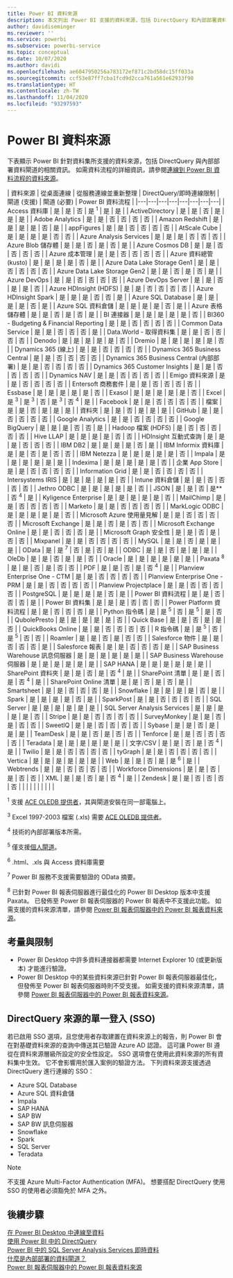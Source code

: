 ```yaml
---
title: Power BI 資料來源
description: 本文列出 Power BI 支援的資料來源，包括 DirectQuery 和內部部署資料閘道的相關資訊。
author: davidiseminger
ms.reviewer: ''
ms.service: powerbi
ms.subservice: powerbi-service
ms.topic: conceptual
ms.date: 10/07/2020
ms.author: davidi
ms.openlocfilehash: ae6047950256a783172ef871c2bd58dc15ff033a
ms.sourcegitcommit: ccf53e87ff7cba1fcd9d2cca761a561e62933f90
ms.translationtype: HT
ms.contentlocale: zh-TW
ms.lasthandoff: 11/04/2020
ms.locfileid: "93297593"
---
```

# <a name="power-bi-data-sources"></a>Power BI 資料來源

下表顯示 Power BI 針對資料集所支援的資料來源，包括 DirectQuery 與內部部署資料閘道的相關資訊。 如需資料流程的詳細資訊，請參閱[連線到 Power BI 資料流程的資料來源](../transform-model/service-dataflows-data-sources.md)。

| 資料來源 | 從桌面連線 | 從服務連線並重新整理 | DirectQuery/即時連線限制 | 閘道 (支援) | 閘道 (必要) | Power BI 資料流程 |
|---|---|---|---|---|---|---|---|
| Access 資料庫 | 是 | 是 | 否 | 是 <sup>1</sup> | 是 | 是 |
| ActiveDirectory | 是 | 是 | 否 | 是 | 是 | 是 |
| Adobe Analytics | 是 | 是 | 否 | 否 | 否 | 否 |
| Amazon Redshift | 是 | 是 | 是 | 是 | 否 | 是 |
| appFigures | 是 | 是 | 否 | 否 | 否 | 否 |
| AtScale Cube | 是 | 是 | 是 | 是 | 否 | 否 |
| Azure Analysis Services | 是 | 是 | 是 | 否 | 否 | 否 |
| Azure Blob 儲存體 | 是 | 是 | 否 | 是 | 否 | 是 |
| Azure Cosmos DB | 是 | 是 | 否 | 否 | 否 | 否 |
| Azure 成本管理 | 是 | 是 | 否 | 否 | 否 | 否 |
| Azure 資料總管 (kusto) | 是 | 是 | 是 | 是 | 否 | 是 |
| Azure Data Lake Storage Gen1 | 是 | 是 | 否 | 否 | 否 | 否 |
| Azure Data Lake Storage Gen2 | 是 | 是 | 否 | 是 | 否 | 是 |
| Azure DevOps | 是 | 是 | 否 | 否 | 否 | 否 |
| Azure DevOps Server | 是 | 是 | 否 | 是 | 是 | 否 |
| Azure HDInsight (HDFS) | 是 | 是 | 否 | 否 | 否 | 否 |
| Azure HDInsight Spark | 是 | 是 | 是 | 否 | 否 | 是 |
| Azure SQL Database | 是 | 是 | 是 | 是 | 否 | 是 |
| Azure SQL 資料倉儲 | 是 | 是 | 是 | 是 | 否 | 是 |
| Azure 表格儲存體 | 是 | 是 | 否 | 是 | 否 | 是 |
| BI 連接器 | 是 | 是 | 是 | 是 | 是 | 否 |
| BI360 - Budgeting & Financial Reporting | 是 | 是 | 否 | 否 | 否 | 否 |
| Common Data Service | 是 | 是 | 否 | 否 | 否 | 是 |
| Data.World - 取得資料集 | 是 | 是 | 否 | 否 | 否 | 否 |
| Denodo | 是 | 是 | 是 | 是 | 是 | 否 |
| Dremio | 是 | 是 | 是 | 是 | 是 | 否 |
| Dynamics 365 (線上) | 是 | 是 | 否 | 否 | 否 | 否 |
| Dynamics 365 Business Central | 是 | 是 | 否 | 否 | 否 | 否 |
| Dynamics 365 Business Central (內部部署) | 是 | 是 | 否 | 否 | 否 | 否 |
| Dynamics 365 Customer Insights | 是 | 是 | 否 | 否 | 否 | 否 |
| Dynamics NAV | 是 | 是 | 否 | 否 | 否 | 否 |
| Emigo 資料來源 | 是 | 是 | 否 | 否 | 否 | 否 |
| Entersoft 商務套件 | 是 | 是 | 否 | 否 | 否 | 否 |
| Essbase | 是 | 是 | 是 | 是 | 是 | 否 |
| Exasol | 是 | 是 | 是 | 是 | 是 | 否 |
| Excel | 是 <sup>3</sup> | 是 <sup>3</sup> | 否 | 是 <sup>3</sup> | 否 <sup>4</sup> | 是 |
| Facebook | 是 | 是 | 否 | 否 | 否 | 否 |
| 檔案 | 是 | 是 | 否 | 是 | 是 | 是 |
| 資料夾 | 是 | 是 | 否 | 是 | 是 | 是 |
| GitHub | 是 | 是 | 否 | 否 | 否 | 否 |
| Google Analytics | 是 | 是 | 否 | 否 | 否 | 否 |
| Google BigQuery | 是 | 是 | 是 | 否 | 否 | 是 |
| Hadoop 檔案 (HDFS) | 是 | 否 | 否 | 否 | 否 | 否 |
| Hive LLAP | 是 | 是 | 是 | 是 | 否 | 否 |
| HDInsight 互動式查詢 | 是 | 是 | 是 | 否 | 否 | 否 |
| IBM DB2 | 是 | 是 | 是 | 是 | 否 | 是 |
| IBM Informix 資料庫 | 是 | 是 | 否 | 是 | 否 | 否 |
| IBM Netezza | 是 | 是 | 是 | 是 | 是 | 否 |
| Impala | 是 | 是 | 是 | 是 | 是 | 是 |
| Indexima | 是 | 是 | 是 | 是 | 是 | 否 |
| 企業 App Store | 是 | 是 | 否 | 否 | 否 | 否 |
| Information Grid | 是 | 是 | 否 | 否 | 否 | 否 |
| Intersystems IRIS | 是 | 是 | 是 | 是 | 是 | 否 |
| Intune 資料倉儲 | 是 | 是 | 否 | 否 | 否 | 否 |
| Jethro ODBC | 是 | 是 | 是 | 是 | 是 | 否 |
| JSON | 是 | 是 | 否 | 是** | 否 <sup>4</sup> | 是 |
| Kyligence Enterprise | 是 | 是 | 是 | 是 | 是 | 否 |
| MailChimp | 是 | 是 | 否 | 否 | 否 | 否 |
| Marketo | 是 | 是 | 否 | 否 | 否 | 否 |
| MarkLogic ODBC | 是 | 是 | 是 | 是 | 是 | 否 |
| Microsoft Azure 使用量見解 | 是 | 是 | 否 | 否 | 否 | 否 |
| Microsoft Exchange | 是 | 是 | 否 | 是 | 否 | 否 |
| Microsoft Exchange Online | 是 | 是 | 否 | 否 | 否 | 是 |
| Microsoft Graph 安全性 | 是 | 是 | 否 | 是 | 否 | 否 |
| Mixpanel | 是 | 是 | 否 | 否 | 否 | 否 |
| MySQL | 是 | 是 | 否 | 是 | 是 | 是 |
| OData | 是 | 是 <sup>7</sup> | 否 | 是 | 否 | 是 |
| ODBC | 是 | 是 | 否 | 是 | 是 | 是 |
| OleDb | 是 | 是 | 否 | 是 | 是 | 否 |
| Oracle | 是 | 是 | 是 | 是 | 是 | 是 |
| Paxata <sup>8</sup> | 是 | 是 | 否 | 是 | 否 | 否 |
| PDF | 是 | 是 | 否 | 是 | 否 <sup>4</sup> | 是 |
| Planview Enterprise One - CTM | 是 | 是 | 否 | 否 | 否 | 否 |
| Planview Enterprise One - PRM | 是 | 是 | 否 | 否 | 否 | 否 |
| Planview Projectplace | 是 | 是 | 否 | 否 | 否 | 否 |
| PostgreSQL | 是 | 是 | 是 | 是 | 否 | 是 |
| Power BI 資料流程 | 是 | 是 | 否 | 否 | 否 | 是 |
| Power BI 資料集 | 是 | 是 | 是 | 否 | 否 | 否 |
| Power Platform 資料流程 | 是 | 是 | 否 | 否 | 否 | 是 |
| Python 指令碼 | 是 | 是 <sup>5</sup> | 否 | 是 <sup>5</sup> | 是 | 否 |
| QubolePresto | 是 | 是 | 是 | 是 | 是 | 否 |
| Quick Base | 是 | 是 | 否 | 是 | 是 | 否 |
| QuickBooks Online | 是 | 是 | 否 | 否 | 否 | 否 |
| R 指令碼 | 是 | 是 <sup>5</sup> | 否 | 是 <sup>5</sup> | 否 | 否 |
| Roamler | 是 | 是 | 否 | 是 | 否 | 否 |
| Salesforce 物件 | 是 | 是 | 否 | 否 | 否 | 是 |
| Salesforce 報表 | 是 | 是 | 否 | 否 | 否 | 是 |
| SAP Business Warehouse 訊息伺服器 | 是 | 是 | 是 | 是 | 是 | 是 |
| SAP Business Warehouse 伺服器 | 是 | 是 | 是 | 是 | 是 | 是 |
| SAP HANA | 是 | 是 | 是 | 是 | 是 | 是 |
| SharePoint 資料夾 | 是 | 是 | 否 | 是 | 否 <sup>4</sup> | 是 |
| SharePoint 清單 | 是 | 是 | 否 | 是 | 否 <sup>4</sup> | 是 |
| SharePoint Online 清單 | 是 | 是 | 否 | 是 | 否 | 是 |
| Smartsheet | 是 | 是 | 否 | 否 | 否 | 是 |
| Snowflake | 是 | 是 | 是 | 是 | 否 | 是 |
| Spark | 是 | 是 | 是 | 是 | 否 | 是 |
| SparkPost | 是 | 是 | 否 | 否 | 否 | 否 |
| SQL Server | 是 | 是 | 是 | 是 | 是 | 是 |
| SQL Server Analysis Services | 是 | 是 | 是 | 是 | 是 | 否 |
| Stripe | 是 | 是 | 否 | 否 | 否 | 否 |
| SurveyMonkey | 是 | 是 | 否 | 是 | 否 | 否 |
| SweetIQ | 是 | 是 | 否 | 否 | 否 | 否 |
| Sybase | 是 | 是 | 否 | 是 | 是 | 是 |
| TeamDesk | 是 | 是 | 否 | 是 | 否 | 否 |
| Tenforce | 是 | 是 | 否 | 否 | 否 | 否 |
| Teradata | 是 | 是 | 是 | 是 | 是 | 是 |
| 文字/CSV | 是 | 是 | 否 | 是 | 否 <sup>4</sup> | 是 |
| Twilio | 是 | 是 | 否 | 否 | 否 | 否 |
| tyGraph | 是 | 是 | 否 | 否 | 否 | 否 |
| Vertica | 是 | 是 | 是 | 是 | 是 | 是 |
| Web | 是 | 是 | 否 | 是 | 是 <sup>6</sup> | 是 |
| Webtrends | 是 | 是 | 否 | 否 | 否 | 否 |
| Workforce Dimensions | 是 | 是 | 否 | 是 | 否 | 否 |
| XML | 是 | 是 | 否 | 是 | 否 <sup>4</sup> | 是 |
| Zendesk | 是 | 是 | 否 | 否 | 否 | 否 |
| | | | | | | | |

<sup>1</sup> 支援 [ACE OLEDB 提供者](https://www.microsoft.com/download/details.aspx?id=54920)，其與閘道安裝在同一部電腦上。

<sup>3</sup> Excel 1997-2003 檔案 (.xls) 需要 [ACE OLEDB 提供者](https://www.microsoft.com/download/details.aspx?id=54920)。

<sup>4</sup> 技術的內部部署版本所需。

<sup>5</sup> 僅支援[個人閘道](service-gateway-personal-mode.md)。

<sup>6</sup> .html、.xls 與 Access 資料庫需要

<sup>7</sup> Power BI 服務不支援需要驗證的 OData 摘要。

<sup>8</sup> 已針對 Power BI 報表伺服器進行最佳化的 Power BI Desktop 版本中支援 Paxata。 已發佈至 Power BI 報表伺服器的 Power BI 報表中不支援此功能。 如需支援的資料來源清單，請參閱 [Power BI 報表伺服器中的 Power BI 報表資料來源](../report-server/data-sources.md)。

## <a name="considerations-and-limitations"></a>考量與限制

- Power BI Desktop 中許多資料連接器都需要 Internet Explorer 10 (或更新版本) 才能進行驗證。 
- Power BI Desktop 中的某些資料來源已針對 Power BI 報表伺服器最佳化，但發佈至 Power BI 報表伺服器時則不受支援。 如需支援的資料來源清單，請參閱 [Power BI 報表伺服器中的 Power BI 報表資料來源](../report-server/data-sources.md)。

## <a name="single-sign-on-sso-for-directquery-sources"></a>DirectQuery 來源的單一登入 (SSO)

若已啟用 SSO 選項，且您使用者存取建置在資料來源上的報告，則 Power BI 會在對基礎資料來源的查詢中傳送其已驗證 Azure AD 認證。 這可讓 Power BI 遵從在資料來源層級所設定的安全性設定。
SSO 選項會在使用此資料來源的所有資料集中生效。 它不會影響用於匯入案例的驗證方法。 下列資料來源支援透過 DirectQuery 進行連線的 SSO：

- Azure SQL Database
- Azure SQL 資料倉儲
- Impala
- SAP HANA
- SAP BW
- SAP BW 訊息伺服器
- Snowflake
- Spark
- SQL Server
- Teradata

> [!Note]
> 不支援 Azure Multi-Factor Authentication (MFA)。 想要搭配 DirectQuery 使用 SSO 的使用者必須豁免於 MFA 之外。

## <a name="next-steps"></a>後續步驟

[在 Power BI Desktop 中連線至資料](desktop-quickstart-connect-to-data.md)  
[使用 Power BI 中的 DirectQuery](desktop-directquery-about.md)  
[Power BI 中的 SQL Server Analysis Services 即時資料](sql-server-analysis-services-tabular-data.md)  
[什麼是內部部署的資料閘道？](service-gateway-onprem.md)  
[Power BI 報表伺服器中的 Power BI 報表資料來源](../report-server/data-sources.md)
